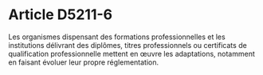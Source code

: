 # Article D5211-6

  
Les organismes dispensant des formations professionnelles et les institutions délivrant des diplômes, titres professionnels ou certificats de qualification professionnelle mettent en œuvre les adaptations, notamment en faisant évoluer leur propre réglementation.
